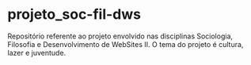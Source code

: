 # projeto_soc-fil-dws
Repositório referente ao projeto envolvido nas disciplinas Sociologia, Filosofia e Desenvolvimento de WebSites II. O tema do projeto é cultura, lazer e juventude.
